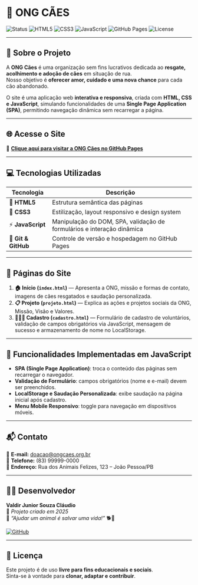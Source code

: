 # 🐾 ONG CÃES

![Status](https://img.shields.io/badge/Status-Online-success?style=for-the-badge)
![HTML5](https://img.shields.io/badge/HTML5-E34F26?logo=html5&logoColor=white&style=for-the-badge)
![CSS3](https://img.shields.io/badge/CSS3-1572B6?logo=css3&logoColor=white&style=for-the-badge)
![JavaScript](https://img.shields.io/badge/JavaScript-F7DF1E?logo=javascript&logoColor=black&style=for-the-badge)
![GitHub Pages](https://img.shields.io/badge/GitHub%20Pages-222222?logo=githubpages&logoColor=white&style=for-the-badge)
![License](https://img.shields.io/badge/Licença-Livre-blue?style=for-the-badge)

---

## 💙 Sobre o Projeto

A **ONG Cães** é uma organização sem fins lucrativos dedicada ao **resgate, acolhimento e adoção de cães** em situação de rua.  
Nosso objetivo é **oferecer amor, cuidado e uma nova chance** para cada cão abandonado.

O site é uma aplicação web **interativa e responsiva**, criada com **HTML, CSS e JavaScript**, simulando funcionalidades de uma **Single Page Application (SPA)**, permitindo navegação dinâmica sem recarregar a página.

---

## 🌐 Acesse o Site

🔗 [**Clique aqui para visitar a ONG Cães no GitHub Pages**](https://valdirjunior271285.github.io/ong-caes/)  

---

## 💻 Tecnologias Utilizadas

| Tecnologia | Descrição |
|------------|-----------|
| 🧱 **HTML5** | Estrutura semântica das páginas |
| 🎨 **CSS3** | Estilização, layout responsivo e design system |
| ⚡ **JavaScript** | Manipulação do DOM, SPA, validação de formulários e interação dinâmica |
| 🧰 **Git & GitHub** | Controle de versão e hospedagem no GitHub Pages |

---

## 📸 Páginas do Site

1. **🏠 Início (`index.html`)** — Apresenta a ONG, missão e formas de contato, imagens de cães resgatados e saudação personalizada.
2. **📋 Projeto (`projeto.html`)** — Explica as ações e projetos sociais da ONG, Missão, Visão e Valores.
3. **🧑‍🤝‍🧑 Cadastro (`cadastro.html`)** — Formulário de cadastro de voluntários, validação de campos obrigatórios via JavaScript, mensagem de sucesso e armazenamento de nome no LocalStorage.

---

## 🧠 Funcionalidades Implementadas em JavaScript

- **SPA (Single Page Application)**: troca o conteúdo das páginas sem recarregar o navegador.
- **Validação de Formulário**: campos obrigatórios (nome e e-mail) devem ser preenchidos.
- **LocalStorage e Saudação Personalizada**: exibe saudação na página inicial após cadastro.
- **Menu Mobile Responsivo**: toggle para navegação em dispositivos móveis.

---

## 📬 Contato

📧 **E-mail:** [doacao@ongcaes.org.br](mailto:doacao@ongcaes.org.br)  
📱 **Telefone:** (83) 99999-0000  
📍 **Endereço:** Rua dos Animais Felizes, 123 – João Pessoa/PB  

---

## 👨‍💻 Desenvolvedor

**Valdir Junior Souza Cláudio**  
📅 *Projeto criado em 2025*  
💬 *“Ajudar um animal é salvar uma vida!”* 🐕💖  

[![GitHub](https://img.shields.io/badge/GitHub-valdirjunior271285-black?logo=github&style=for-the-badge)](https://github.com/valdirjunior271285)

---

## 📝 Licença

Este projeto é de uso **livre para fins educacionais e sociais**.  
Sinta-se à vontade para **clonar, adaptar e contribuir**.
